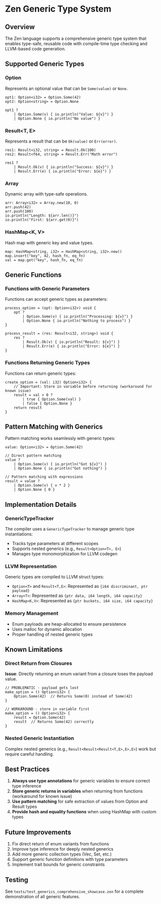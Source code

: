 # Zen Generic Type System

## Overview
The Zen language supports a comprehensive generic type system that enables type-safe, reusable code with compile-time type checking and LLVM-based code generation.

## Supported Generic Types

### Option<T>
Represents an optional value that can be `Some(value)` or `None`.

```zen
opt1: Option<i32> = Option.Some(42)
opt2: Option<string> = Option.None

opt1 ?
    | Option.Some(v) { io.println("Value: ${v}") }
    | Option.None { io.println("No value") }
```

### Result<T, E>
Represents a result that can be `Ok(value)` or `Err(error)`.

```zen
res1: Result<i32, string> = Result.Ok(100)
res2: Result<f64, string> = Result.Err("Math error")

res1 ?
    | Result.Ok(v) { io.println("Success: ${v}") }
    | Result.Err(e) { io.println("Error: ${e}") }
```

### Array<T>
Dynamic array with type-safe operations.

```zen
arr: Array<i32> = Array.new(10, 0)
arr.push(42)
arr.push(100)
io.println("Length: ${arr.len()}")
io.println("First: ${arr.get(0)}")
```

### HashMap<K, V>
Hash map with generic key and value types.

```zen
map: HashMap<string, i32> = HashMap<string, i32>.new()
map.insert("key", 42, hash_fn, eq_fn)
val = map.get("key", hash_fn, eq_fn)
```

## Generic Functions

### Functions with Generic Parameters
Functions can accept generic types as parameters:

```zen
process_option = (opt: Option<i32>) void {
    opt ?
        | Option.Some(v) { io.println("Processing: ${v}") }
        | Option.None { io.println("Nothing to process") }
}

process_result = (res: Result<i32, string>) void {
    res ?
        | Result.Ok(v) { io.println("Result: ${v}") }
        | Result.Err(e) { io.println("Error: ${e}") }
}
```

### Functions Returning Generic Types
Functions can return generic types:

```zen
create_option = (val: i32) Option<i32> {
    // Important: Store in variable before returning (workaround for known issue)
    result = val > 0 ?
        | true { Option.Some(val) }
        | false { Option.None }
    return result
}
```

## Pattern Matching with Generics
Pattern matching works seamlessly with generic types:

```zen
value: Option<i32> = Option.Some(42)

// Direct pattern matching
value ?
    | Option.Some(v) { io.println("Got ${v}") }
    | Option.None { io.println("Got nothing") }

// Pattern matching with expressions
result = value ?
    | Option.Some(v) { v * 2 }
    | Option.None { 0 }
```

## Implementation Details

### GenericTypeTracker
The compiler uses a `GenericTypeTracker` to manage generic type instantiations:
- Tracks type parameters at different scopes
- Supports nested generics (e.g., `Result<Option<T>, E>`)
- Manages type monomorphization for LLVM codegen

### LLVM Representation
Generic types are compiled to LLVM struct types:
- `Option<T>` and `Result<T,E>`: Represented as `{i64 discriminant, ptr payload}`
- `Array<T>`: Represented as `{ptr data, i64 length, i64 capacity}`
- `HashMap<K,V>`: Represented as `{ptr buckets, i64 size, i64 capacity}`

### Memory Management
- Enum payloads are heap-allocated to ensure persistence
- Uses malloc for dynamic allocation
- Proper handling of nested generic types

## Known Limitations

### Direct Return from Closures
**Issue**: Directly returning an enum variant from a closure loses the payload value.

```zen
// PROBLEMATIC - payload gets lost
make_option = () Option<i32> {
    Option.Some(42)  // Returns Some(0) instead of Some(42)
}

// WORKAROUND - store in variable first
make_option = () Option<i32> {
    result = Option.Some(42)
    result  // Returns Some(42) correctly
}
```

### Nested Generic Instantiation
Complex nested generics (e.g., `Result<Result<Result<T,E>,E>,E>`) work but require careful handling.

## Best Practices

1. **Always use type annotations** for generic variables to ensure correct type inference
2. **Store generic returns in variables** when returning from functions (workaround for known issue)
3. **Use pattern matching** for safe extraction of values from Option and Result types
4. **Provide hash and equality functions** when using HashMap with custom types

## Future Improvements

1. Fix direct return of enum variants from functions
2. Improve type inference for deeply nested generics
3. Add more generic collection types (Vec<T>, Set<T>, etc.)
4. Support generic function definitions with type parameters
5. Implement trait bounds for generic constraints

## Testing
See `tests/test_generics_comprehensive_showcase.zen` for a complete demonstration of all generic features.